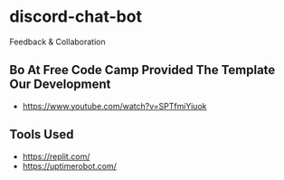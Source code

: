 # discord-chat-bot
Feedback &amp; Collaboration

## Bo At Free Code Camp Provided The Template Our Development 
- https://www.youtube.com/watch?v=SPTfmiYiuok

## Tools Used
- https://replit.com/
- https://uptimerobot.com/

